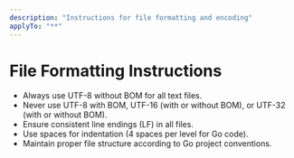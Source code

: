 ```yaml
---
description: "Instructions for file formatting and encoding"
applyTo: "**"
---
```

# File Formatting Instructions

- Always use UTF-8 without BOM for all text files.
- Never use UTF-8 with BOM, UTF-16 (with or without BOM), or UTF-32 (with or without BOM).
- Ensure consistent line endings (LF) in all files.
- Use spaces for indentation (4 spaces per level for Go code).
- Maintain proper file structure according to Go project conventions.

